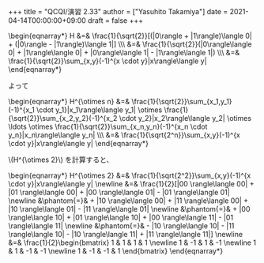 +++
title = "QCQI/演習 2.33"
author = ["Yasuhito Takamiya"]
date = 2021-04-14T00:00:00+09:00
draft = false
+++

\begin{eqnarray\*}
H &=& \frac{1}{\sqrt{2}}[(|0\rangle + |1\rangle)\langle 0| + (|0\rangle - |1\rangle)\langle 1|] \\\\\\
  &=& \frac{1}{\sqrt{2}}(|0\rangle\langle 0| + |1\rangle\langle 0| + |0\rangle\langle 1| - |1\rangle\langle 1|) \\\\\\
  &=& \frac{1}{\sqrt{2}}\sum\_{x,y}(-1)^{x \cdot y}|x\rangle\langle y|
\end{eqnarray\*}

よって

\begin{eqnarray\*}
H^{\otimes n} &=& \frac{1}{\sqrt{2}}\sum\_{x\_1,y\_1}(-1)^{x\_1 \cdot y\_1}|x\_1\rangle\langle y\_1| \otimes \frac{1}{\sqrt{2}}\sum\_{x\_2,y\_2}(-1)^{x\_2 \cdot y\_2}|x\_2\rangle\langle y\_2| \otimes \ldots \otimes \frac{1}{\sqrt{2}}\sum\_{x\_n,y\_n}(-1)^{x\_n \cdot y\_n}|x\_n\rangle\langle y\_n| \\\\\\
  &=& \frac{1}{\sqrt{2^n}}\sum\_{x,y}(-1)^{x \cdot y}|x\rangle\langle y|
\end{eqnarray\*}

\\(H^{\otimes 2}\\) を計算すると、

\begin{eqnarray\*}
  H^{\otimes 2} &=& \frac{1}{\sqrt{2^2}}\sum\_{x,y}(-1)^{x \cdot y}|x\rangle\langle y| \newline
  &=& \frac{1}{2}[|00 \rangle\langle 00| + |01 \rangle\langle 00| + |00 \rangle\langle 01| - |01 \rangle\langle 01| \newline
  &\phantom{=}& + |10 \rangle\langle 00| + |11 \rangle\langle 00| + |10 \rangle\langle 01| - |11 \rangle\langle 01| \newline
  &\phantom{=}& + |00 \rangle\langle 10| + |01 \rangle\langle 10| + |00 \rangle\langle 11| - |01 \rangle\langle 11| \newline
  &\phantom{=}& - |10 \rangle\langle 10| - |11 \rangle\langle 10| - |10 \rangle\langle 11| + |11 \rangle\langle 11|] \newline
  &=& \frac{1}{2}\begin{bmatrix}
    1 & 1 & 1 & 1 \newline
    1 & -1 & 1 & -1 \newline
    1 & 1 & -1 & -1 \newline
    1 & -1 & -1 & 1
  \end{bmatrix}
\end{eqnarray\*}
